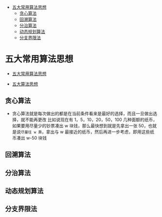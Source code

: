 - [五大常用算法思想](#五大常用算法思想)
  - [贪心算法](#贪心算法)
  - [回溯算法](#回溯算法)
  - [分治算法](#分治算法)
  - [动态规划算法](#动态规划算法)
  - [分支界限法](#分支界限法)

# 五大常用算法思想

- [五大常用算法思想](https://blog.csdn.net/zzd1506619299/article/details/52243128)

- [五大算法思想](https://blog.csdn.net/sunny04/article/details/46815891)

## 贪心算法

- 贪心算法就是每次做出的都是在当前条件看来是最好的选择，而且一旦做出选择，就不能再更改
  比如说现在有 1，5，10，20，50，100 几种面额的纸币，如果要用尽量少的钞票凑出 w 块钱，那么最快想到就是先拿出一张 50，也就是说`尽量往 w 靠`，拿出与 w 最接近的纸币，然后再进一步考虑，即用这些纸币凑出 w-50 块钱

## 回溯算法

## 分治算法

## 动态规划算法

## 分支界限法
